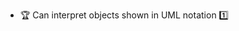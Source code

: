 * <span id="outcome-objectDiagrams-objects-one">:trophy: Can interpret objects shown in UML notation :one:</span>
